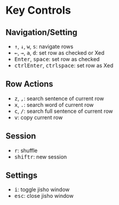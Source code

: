 # Key Controls
## Navigation/Setting
- <kbd>↑</kbd>, <kbd>↓</kbd>, <kbd>w</kbd>, <kbd>s</kbd>: navigate rows
- <kbd>←</kbd>, <kbd>→</kbd>, <kbd>a</kbd>, <kbd>d</kbd>: set row as checked or Xed
- <kbd>Enter</kbd>, <kbd>space</kbd>: set row as checked
- <kbd>ctrl</kbd><kbd>Enter</kbd>, <kbd>ctrl</kbd><kbd>space</kbd>: set row as Xed

## Row Actions
- <kbd>z</kbd>, <kbd>,</kbd>: search sentence of current row
- <kbd>x</kbd>, <kbd>.</kbd>: search word of current row
- <kbd>c</kbd>, <kbd>/</kbd>: search full sentence of current row
- <kbd>v</kbd>: copy current row

## Session
- <kbd>r</kbd>: shuffle
- <kbd>shift</kbd><kbd>r</kbd>: new session

## Settings
- <kbd>i</kbd>: toggle jisho window
- <kbd>esc</kbd>: close jisho window